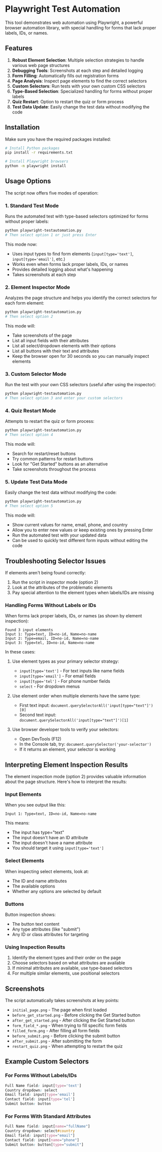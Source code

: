 # Playwright Test Automation

This tool demonstrates web automation using Playwright, a powerful browser automation library, with special handling for forms that lack proper labels, IDs, or names.

## Features

1. **Robust Element Selection**: Multiple selection strategies to handle various web page structures
2. **Debugging Tools**: Screenshots at each step and detailed logging
3. **Form Filling**: Automatically fills out registration forms
4. **Page Analysis**: Inspect page elements to find the correct selectors
5. **Custom Selectors**: Run tests with your own custom CSS selectors
6. **Type-Based Selection**: Specialized handling for forms without proper labels
7. **Quiz Restart**: Option to restart the quiz or form process
8. **Test Data Update**: Easily change the test data without modifying the code

## Installation

Make sure you have the required packages installed:

```bash
# Install Python packages
pip install -r requirements.txt

# Install Playwright browsers
python -m playwright install
```

## Usage Options

The script now offers five modes of operation:

### 1. Standard Test Mode

Runs the automated test with type-based selectors optimized for forms without proper labels:

```bash
python playwright-testautomation.py
# Then select option 1 or just press Enter
```

This mode now:

- Uses input types to find form elements (`input[type='text']`, `input[type='email']`, etc.)
- Works even when forms lack proper labels, IDs, or names
- Provides detailed logging about what's happening
- Takes screenshots at each step

### 2. Element Inspector Mode

Analyzes the page structure and helps you identify the correct selectors for each form element:

```bash
python playwright-testautomation.py
# Then select option 2
```

This mode will:

- Take screenshots of the page
- List all input fields with their attributes
- List all select/dropdown elements with their options
- List all buttons with their text and attributes
- Keep the browser open for 30 seconds so you can manually inspect elements

### 3. Custom Selector Mode

Run the test with your own CSS selectors (useful after using the inspector):

```bash
python playwright-testautomation.py
# Then select option 3 and enter your custom selectors
```

### 4. Quiz Restart Mode

Attempts to restart the quiz or form process:

```bash
python playwright-testautomation.py
# Then select option 4
```

This mode will:

- Search for restart/reset buttons
- Try common patterns for restart buttons
- Look for "Get Started" buttons as an alternative
- Take screenshots throughout the process

### 5. Update Test Data Mode

Easily change the test data without modifying the code:

```bash
python playwright-testautomation.py
# Then select option 5
```

This mode will:

- Show current values for name, email, phone, and country
- Allow you to enter new values or keep existing ones by pressing Enter
- Run the automated test with your updated data
- Can be used to quickly test different form inputs without editing the code

## Troubleshooting Selector Issues

If elements aren't being found correctly:

1. Run the script in inspector mode (option 2)
2. Look at the attributes of the problematic elements
3. Pay special attention to the element types when labels/IDs are missing

### Handling Forms Without Labels or IDs

When forms lack proper labels, IDs, or names (as shown by element inspection):

```text
Found 3 input elements
Input 1: Type=text, ID=no-id, Name=no-name
Input 2: Type=email, ID=no-id, Name=no-name
Input 3: Type=tel, ID=no-id, Name=no-name
```

In these cases:

1. Use element types as your primary selector strategy:
   - `input[type='text']` - For text inputs like name fields
   - `input[type='email']` - For email fields
   - `input[type='tel']` - For phone number fields
   - `select` - For dropdown menus

2. Use element order when multiple elements have the same type:
   - First text input: `document.querySelectorAll('input[type="text"]')[0]`
   - Second text input: `document.querySelectorAll('input[type="text"]')[1]`

3. Use browser developer tools to verify your selectors:
   - Open DevTools (F12)
   - In the Console tab, try: `document.querySelector('your-selector')`
   - If it returns an element, your selector is working

## Interpreting Element Inspection Results

The element inspection mode (option 2) provides valuable information about the page structure. Here's how to interpret the results:

### Input Elements

When you see output like this:

```text
Input 1: Type=text, ID=no-id, Name=no-name
```

This means:

- The input has type="text"
- The input doesn't have an ID attribute
- The input doesn't have a name attribute
- You should target it using `input[type='text']`

### Select Elements

When inspecting select elements, look at:

- The ID and name attributes
- The available options
- Whether any options are selected by default

### Buttons

Button inspection shows:

- The button text content
- Any type attributes (like "submit")
- Any ID or class attributes for targeting

### Using Inspection Results

1. Identify the element types and their order on the page
2. Choose selectors based on what attributes are available
3. If minimal attributes are available, use type-based selectors
4. For multiple similar elements, use positional selectors

## Screenshots

The script automatically takes screenshots at key points:

- `initial_page.png` - The page when first loaded
- `before_get_started.png` - Before clicking the Get Started button
- `after_get_started.png` - After clicking the Get Started button
- `form_field_*.png` - When trying to fill specific form fields
- `filled_form.png` - After filling all form fields
- `before_submit.png` - Before clicking the submit button
- `after_submit.png` - After submitting the form
- `restart_quiz.png` - When attempting to restart the quiz

## Example Custom Selectors

### For Forms Without Labels/IDs

```css
Full Name field: input[type='text']
Country dropdown: select
Email field: input[type='email']
Contact field: input[type='tel']
Submit button: button
```

### For Forms With Standard Attributes

```css
Full Name field: input[name="fullName"]
Country dropdown: select#country
Email field: input[type="email"]
Contact field: input[name="phone"]
Submit button: button[type="submit"]
```
